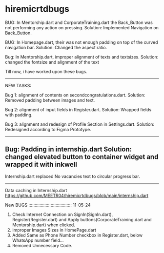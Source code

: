 # hiremicrtdbugs
BUG: In Mentorship.dart and CorporateTraining.dart the Back_Button was not performing any action on pressing.
Solution: Implemented Navigation on Back_Button.

BUG: In Homepage.dart, their was not enough padding on top of the curved navigation bar.
Solution: Changed the aspect ratio.

Bug: In Mentorship.dart, improper alignment of texts and textsizes.
Solution: changed the fontsize and alignment of the text

Till now, i have worked upon these bugs.

-------------------------

NEW TASKS:

Bug 1: alignment of contents on secondcongratulations.dart.
Solution: Removed padding between images and text.

Bug 2: alignment of input fields in Register.dart.
Solution: Wrapped fields with padding.

Bug 3: alignment and redesign of Profile Section in Settings.dart.
Solution: Redesigned according to Figma Prototype.

-----------------------
Bug: Padding in internship.dart
Solution: changed elevated button to container widget and wrapped it with inkwell
---------------------------
Internship.dart
replaced No vacancies text to circular progress bar.

---------------------------------------------------------------

Data caching in Internship.dart https://github.com/MEETR04/hiremicrtdbugs/blob/main/internship.dart

New BUGS ::::::::::::::::::::::::::::::::::: 11-05-24

1. Check Internet Connection on SignIn(SignIn.dart), Register(Register.dart) and Apply buttons(CorporateTraining.dart and Mentorship.dart) when clicked.
2. Improper Images Sizes in HomePage.dart 
3. Added Same as Phone Number checkbox in Register.dart, below WhatsApp number field...
4. Removed Unnecessary Code.
